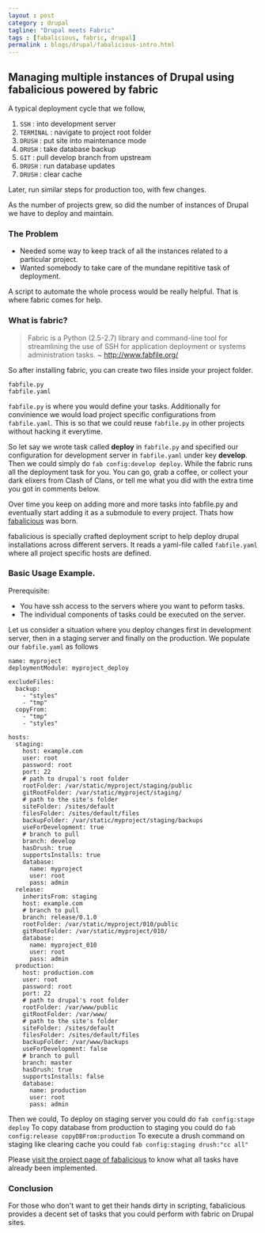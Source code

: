 ```yaml
---
layout : post
category : drupal
tagline: "Drupal meets Fabric"
tags : [fabalicious, fabric, drupal]
permalink : blogs/drupal/fabalicious-intro.html
---
```

## Managing multiple instances of Drupal using fabalicious powered by fabric

A typical deployment cycle that we follow,

1. `SSH` : into development server
2. `TERMINAL` : navigate to project root folder
3. `DRUSH` : put site into maintenance mode
4. `DRUSH` : take database backup
5. `GIT` : pull develop branch from upstream
6. `DRUSH` : run database updates
7. `DRUSH` : clear cache

Later, run similar steps for production too, with few changes. 

As the number of projects grew, so did the number of instances of Drupal we have to deploy and maintain.

### The Problem

* Needed some way to keep track of all the instances related to a particular project.
* Wanted somebody to take care of the mundane repititive task of deployment.

A script to automate the whole process would be really helpful. That is where fabric comes for help.

### What is fabric?

>Fabric is a Python (2.5-2.7) library and command-line tool for streamlining the use of SSH for application deployment or systems administration tasks. 
>~ http://www.fabfile.org/

So after installing fabric, you can create two files inside your project folder.

    fabfile.py
    fabfile.yaml

`fabfile.py` is where you would define your tasks. Additionally for convinience we would load project specific configurations from `fabfile.yaml`. This is so that we could reuse `fabfile.py` in other projects without hacking it everytime.

So let say we wrote  task called **deploy** in `fabfile.py` and specified our configuration for development server in `fabfile.yaml` under key **develop**. Then we could simply do `fab config:develop deploy`. While the fabric runs all the deployment task for you. You can go, grab a coffee, or collect your dark elixers from Clash of Clans, or tell me what you did with the extra time you got in comments below.

Over time you keep on adding more and more tasks into fabfile.py and eventually start adding it as a submodule to every project. Thats how [fabalicious](https://github.com/factorial-io/fabalicious) was born.

fabalicious is specially crafted deployment script to help deploy drupal installations across different servers. It reads a yaml-file called `fabfile.yaml` where all project specific hosts are defined.

### Basic Usage Example.

Prerequisite:

* You have ssh access to the servers where you want to peform tasks.
* The individual components of tasks could be executed on the server.

Let us consider a situation where you deploy changes first in development server, then in a staging server and finally on the production. We populate our `fabfile.yaml` as follows

    name: myproject
    deploymentModule: myproject_deploy

    excludeFiles:
      backup:
        - "styles"
        - "tmp"
      copyFrom:
        - "tmp"
        - "styles"

    hosts:
      staging:
        host: example.com
        user: root
        password: root
        port: 22
        # path to drupal's root folder
        rootFolder: /var/static/myproject/staging/public
        gitRootFolder: /var/static/myproject/staging/
        # path to the site's folder
        siteFolder: /sites/default
        filesFolder: /sites/default/files
        backupFolder: /var/static/myproject/staging/backups
        useForDevelopment: true
        # branch to pull
        branch: develop
        hasDrush: true
        supportsInstalls: true
        database:
          name: myproject
          user: root
          pass: admin
      release:
        inheritsFrom: staging
        host: example.com
        # branch to pull
        branch: release/0.1.0
        rootFolder: /var/static/myproject/010/public
        gitRootFolder: /var/static/myproject/010/
        database:
          name: myproject_010
          user: root
          pass: admin
      production:
        host: production.com
        user: root
        password: root
        port: 22
        # path to drupal's root folder
        rootFolder: /var/www/public
        gitRootFolder: /var/www/
        # path to the site's folder
        siteFolder: /sites/default
        filesFolder: /sites/default/files
        backupFolder: /var/www/backups
        useForDevelopment: false
        # branch to pull
        branch: master
        hasDrush: true
        supportsInstalls: false
        database:
          name: production
          user: root
          pass: admin

Then we could,
To deploy on staging server you could do `fab config:stage deploy`
To copy database from production to staging you could do `fab config:release copyDBFrom:production`
To execute a drush command on staging like clearing cache you could `fab config:staging drush:"cc all"`

Please [visit the project page of fabalicious](https://github.com/factorial-io/fabalicious) to know what all tasks have already been implemented.

### Conclusion

For those who don't want to get their hands dirty in scripting, fabalicious provides a decent set of tasks that you could perform with fabric on Drupal sites.
